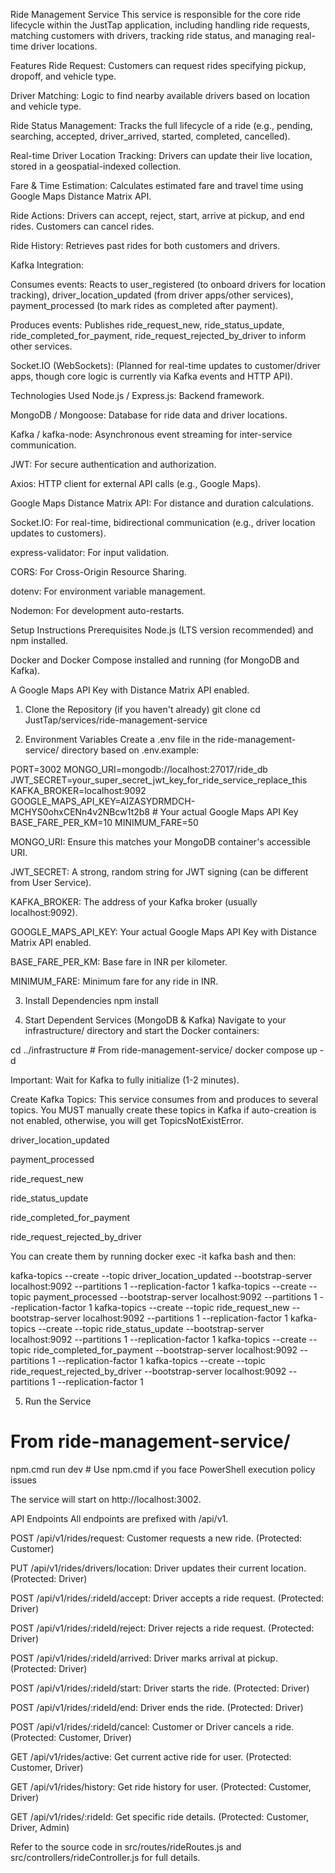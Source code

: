 Ride Management Service
This service is responsible for the core ride lifecycle within the JustTap application, including handling ride requests, matching customers with drivers, tracking ride status, and managing real-time driver locations.

Features
Ride Request: Customers can request rides specifying pickup, dropoff, and vehicle type.

Driver Matching: Logic to find nearby available drivers based on location and vehicle type.

Ride Status Management: Tracks the full lifecycle of a ride (e.g., pending, searching, accepted, driver_arrived, started, completed, cancelled).

Real-time Driver Location Tracking: Drivers can update their live location, stored in a geospatial-indexed collection.

Fare & Time Estimation: Calculates estimated fare and travel time using Google Maps Distance Matrix API.

Ride Actions: Drivers can accept, reject, start, arrive at pickup, and end rides. Customers can cancel rides.

Ride History: Retrieves past rides for both customers and drivers.

Kafka Integration:

Consumes events: Reacts to user_registered (to onboard drivers for location tracking), driver_location_updated (from driver apps/other services), payment_processed (to mark rides as completed after payment).

Produces events: Publishes ride_request_new, ride_status_update, ride_completed_for_payment, ride_request_rejected_by_driver to inform other services.

Socket.IO (WebSockets): (Planned for real-time updates to customer/driver apps, though core logic is currently via Kafka events and HTTP API).

Technologies Used
Node.js / Express.js: Backend framework.

MongoDB / Mongoose: Database for ride data and driver locations.

Kafka / kafka-node: Asynchronous event streaming for inter-service communication.

JWT: For secure authentication and authorization.

Axios: HTTP client for external API calls (e.g., Google Maps).

Google Maps Distance Matrix API: For distance and duration calculations.

Socket.IO: For real-time, bidirectional communication (e.g., driver location updates to customers).

express-validator: For input validation.

CORS: For Cross-Origin Resource Sharing.

dotenv: For environment variable management.

Nodemon: For development auto-restarts.

Setup Instructions
Prerequisites
Node.js (LTS version recommended) and npm installed.

Docker and Docker Compose installed and running (for MongoDB and Kafka).

A Google Maps API Key with Distance Matrix API enabled.

1. Clone the Repository (if you haven't already)
git clone <your-repo-url>
cd JustTap/services/ride-management-service

2. Environment Variables
Create a .env file in the ride-management-service/ directory based on .env.example:

PORT=3002
MONGO_URI=mongodb://localhost:27017/ride_db
JWT_SECRET=your_super_secret_jwt_key_for_ride_service_replace_this
KAFKA_BROKER=localhost:9092
GOOGLE_MAPS_API_KEY=AIZASYDRMDCH-MCHYS0ohxCENn4v2NBcw1t2b8 # Your actual Google Maps API Key
BASE_FARE_PER_KM=10
MINIMUM_FARE=50

MONGO_URI: Ensure this matches your MongoDB container's accessible URI.

JWT_SECRET: A strong, random string for JWT signing (can be different from User Service).

KAFKA_BROKER: The address of your Kafka broker (usually localhost:9092).

GOOGLE_MAPS_API_KEY: Your actual Google Maps API Key with Distance Matrix API enabled.

BASE_FARE_PER_KM: Base fare in INR per kilometer.

MINIMUM_FARE: Minimum fare for any ride in INR.

3. Install Dependencies
npm install

4. Start Dependent Services (MongoDB & Kafka)
Navigate to your infrastructure/ directory and start the Docker containers:

cd ../infrastructure # From ride-management-service/
docker compose up -d

Important: Wait for Kafka to fully initialize (1-2 minutes).

Create Kafka Topics: This service consumes from and produces to several topics. You MUST manually create these topics in Kafka if auto-creation is not enabled, otherwise, you will get TopicsNotExistError.

driver_location_updated

payment_processed

ride_request_new

ride_status_update

ride_completed_for_payment

ride_request_rejected_by_driver

You can create them by running docker exec -it kafka bash and then:

kafka-topics --create --topic driver_location_updated --bootstrap-server localhost:9092 --partitions 1 --replication-factor 1
kafka-topics --create --topic payment_processed --bootstrap-server localhost:9092 --partitions 1 --replication-factor 1
kafka-topics --create --topic ride_request_new --bootstrap-server localhost:9092 --partitions 1 --replication-factor 1
kafka-topics --create --topic ride_status_update --bootstrap-server localhost:9092 --partitions 1 --replication-factor 1
kafka-topics --create --topic ride_completed_for_payment --bootstrap-server localhost:9092 --partitions 1 --replication-factor 1
kafka-topics --create --topic ride_request_rejected_by_driver --bootstrap-server localhost:9092 --partitions 1 --replication-factor 1

5. Run the Service
# From ride-management-service/
npm.cmd run dev # Use npm.cmd if you face PowerShell execution policy issues

The service will start on http://localhost:3002.

API Endpoints
All endpoints are prefixed with /api/v1.

POST /api/v1/rides/request: Customer requests a new ride. (Protected: Customer)

PUT /api/v1/rides/drivers/location: Driver updates their current location. (Protected: Driver)

POST /api/v1/rides/:rideId/accept: Driver accepts a ride request. (Protected: Driver)

POST /api/v1/rides/:rideId/reject: Driver rejects a ride request. (Protected: Driver)

POST /api/v1/rides/:rideId/arrived: Driver marks arrival at pickup. (Protected: Driver)

POST /api/v1/rides/:rideId/start: Driver starts the ride. (Protected: Driver)

POST /api/v1/rides/:rideId/end: Driver ends the ride. (Protected: Driver)

POST /api/v1/rides/:rideId/cancel: Customer or Driver cancels a ride. (Protected: Customer, Driver)

GET /api/v1/rides/active: Get current active ride for user. (Protected: Customer, Driver)

GET /api/v1/rides/history: Get ride history for user. (Protected: Customer, Driver)

GET /api/v1/rides/:rideId: Get specific ride details. (Protected: Customer, Driver, Admin)

Refer to the source code in src/routes/rideRoutes.js and src/controllers/rideController.js for full details.